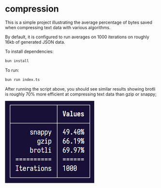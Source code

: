 # compression

This is a simple project illustrating the average percentage of bytes saved when compressing text data with various algorithms.

By default, it is configured to run averages on 1000 iterations on roughly 16kb of generated JSON data.

To install dependencies:

```bash
bun install
```

To run:

```bash
bun run index.ts
```

After running the script above, you should see similar results showing brotli is roughly 70% more efficient at compressing text data than gzip or snappy;

![](./results.png)
